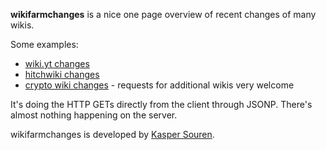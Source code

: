 **wikifarmchanges** is a nice one page overview of recent changes of
many wikis.

Some examples:
* [wiki.yt changes](http://wikiytchanges.meteor.com/)
* [hitchwiki changes](http://hitchwikichanges.meteor.com/)
* [crypto wiki changes](http://cryptowikichanges.meteor.com/) - requests for additional wikis  very welcome


It's doing the HTTP GETs directly from the client through
JSONP. There's almost nothing happening on the server.

wikifarmchanges is developed by [Kasper Souren](http://kasper.re/).
